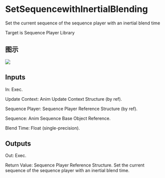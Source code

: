 # SetSequencewithInertialBlending

Set the current sequence of the sequence player with an inertial blend time

Target is Sequence Player Library

## 图示

![]($-20221218-20481891.png)

## Inputs

In: Exec.

Update Context: Anim Update Context Structure (by ref).

Sequence Player: Sequence Player Reference Structure (by ref).

Sequence: Anim Sequence Base Object Reference.

Blend Time: Float (single-precision).  

## Outputs

Out: Exec.

Return Value: Sequence Player Reference Structure. Set the current sequence of the sequence player with an inertial blend time.

